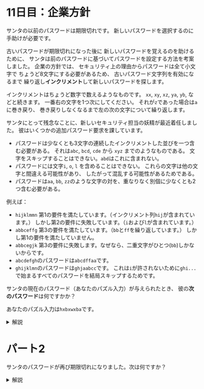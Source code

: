 # 11日目：企業方針

サンタの以前のパスワードは期限切れです。
新しいパスワードを選択するのに手助けが必要です。

古いパスワードが期限切れになった後に
新しいパスワードを覚えるのを助けるために、
サンタは前のパスワードに基づいてパスワードを設定する方法を考案しました。
企業の方針では、
セキュリティ上の理由からパスワードは全て小文字で
ちょうど8文字にする必要があるため、
古いパスワード文字列を有効になるまで
繰り返し**インクリメント**して新しいパスワードを探します。

インクリメントはちょうど数字で数えるようなものです。
`xx`, `xy`, `xz`, `ya`, `yb`, などと続きます。
一番右の文字を1つ次にしてください。
それが`z`であった場合は`a`に巻き戻り、
巻き戻りしなくなるまで左の次の文字について繰り返します。

サンタにとって残念なことに、新しいセキュリティ担当の妖精が最近着任しました。
彼はいくつかの追加パスワード要求を課しています。

- パスワードは少なくとも3文字の連続したインクリメントした並びを一つ含む必要がある。
それは`abc`, `bcd`, `cde` から `xyz` までのようなものである。
文字をスキップすることはできない。`abd`はこれに含まれない。
- パスワードには文字`i`, `o`, `l` を含めることはできない。
これらの文字は他の文字と間違える可能性があり、
したがって混乱する可能性があるためである。
- パスワードは`aa`, `bb`, `zz`のような文字の対を、重なりなく別個に少なくとも2つ含む必要がある。

例えば：

- `hijklmmn` 第1の要件を満たしています。（インクリメント列`hij`が含まれています。）
しかし第2の要件に失敗しています。（`i`および`l`が含まれています。）
- `abbceffg` 第3の要件を満たしています。（`bb`と`ff`を繰り返しています。）
しかし第1の要件を満たしていません。
- `abbcegjk` 第3の要件に失敗します。なぜなら、二重文字がひとつ(`bb`)しかないからです。
- `abcdefgh`のパスワードは`abcdffaa`です。
- `ghijklmn`のパスワードは`ghjaabcc`です。
これは`i`が許されないために`ghi...`で始まるすべてのパスワードを結局スキップするためです。

サンタの現在のパスワード（あなたのパズル入力）が与えられたとき、
彼の**次のパスワード**は何ですかか？

あなたのパズル入力は`hxbxwxba`です。

<details><summary>解説</summary><div>

繰り上がりありで列をインクリメントするには、逆順になっているとHaskell的には都合がよい。

```haskell
incr ('z':cs) = 'a' : incr cs  -- 繰り上がり
incr ( c :cs) = succ c : cs
  | elem c "iol" = succ (succ c) : cs -- 禁止文字は飛ばす
  | otherwise    = succ       c  : cs
incr "" = ""
```

インクリメント列は、後ろからはデクリメント列に見える。

```haskell
cond1 (c1:c2:c3:_) | succ c3 == c2 && succ c2 == c1 = True
cond1 (_:cs) = cond1 cs
cond1 [] = False
```

禁止文字はインクリメントでは出現しないが、
初期文字の全ての禁止文字がインクリメントで消えるまで捨て続けるのも無駄になる。
禁止文字が全て消えた最初の文字列とは、元の順序で最も前にある禁止文字を次の文字にし、
それ以降を全て `a` にしたものである。これを構築することで条件2の判定に代える。

```haskell
clearCond2 "" = ""
clearCond2 (c:cs)
  | elem c "iol" = succ c : map (const 'a') cs
  | otherwise    = c : clearCond2 cs
```

最後の例が `ghjaabaa` とならず `ghjaabcc` であることから、条件3の「別個」が厳しい意味であるとわかる？
そうでなくて、"abc"という続きが必要だ、という条件の方らしい。厳しくないのなら `nub` を消せばよい。

```haskell
cond3 cs =
  case nub [c | (c,d) <- zip cs $ tail cs, c == d] of
    (_:_:_) -> True
    _       -> False
```

全体をまとめる。

```haskell
part1 :: String -> String
part1 = reverse . until cond13 incr . reverse . clearCond2

cond13 xs = cond1 xs && cond3 xs
```

</div></details>

# パート2

サンタのパスワードが再び期限切れになりました。次は何ですか？

<details><summary>解説</summary><div>

パート1の結果を `part1` にかけるだけで、コードの追加はない。

</div></details>

